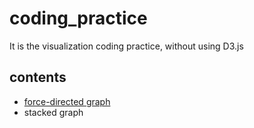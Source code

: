 # coding_practice
It is the visualization coding practice, without using D3.js <br />
## contents
* [force-directed graph](http://htmlpreview.github.io/?https://github.com/bingzhangdai/coding_practice/blob/master/force_directed/without_d3.html)
* stacked graph

